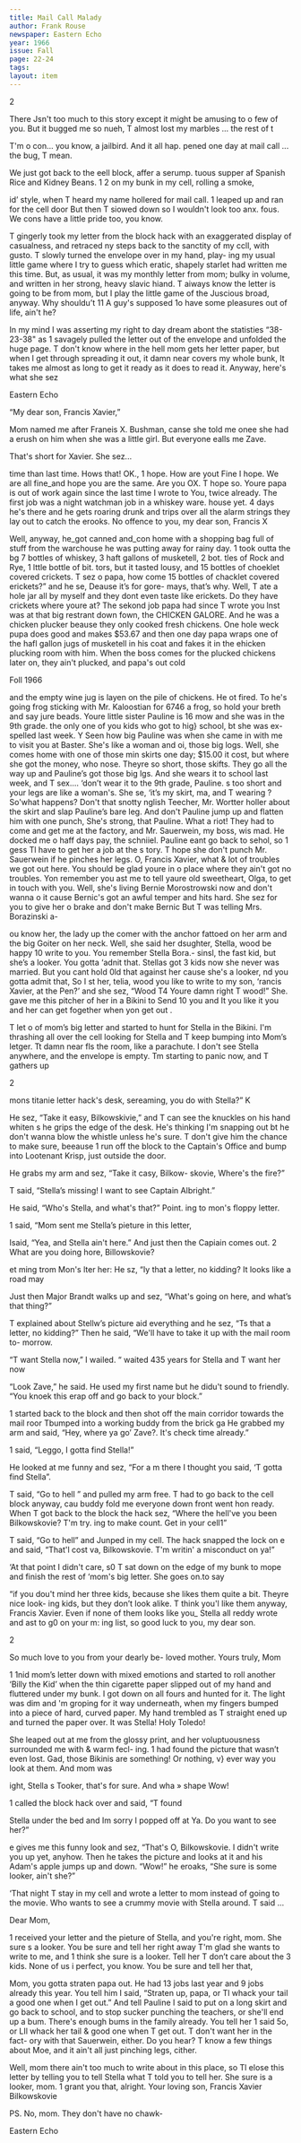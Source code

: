 ```yaml
---
title: Mail Call Malady
author: Frank Rouse
newspaper: Eastern Echo
year: 1966
issue: Fall
page: 22-24
tags:
layout: item
---
```

2

There Jsn't too much to this story except it might be amusing to o few of you. But it bugged me so nueh, T almost lost my marbles ... the rest of t

T'm o con... you know, a jailbird. And it all hap. pened one day at mail call ... the bug, T mean.

We just got back to the eell block, affer a serump. tuous supper af Spanish Rice and Kidney Beans. 1 2 on my bunk in my cell, rolling a smoke,

id’ style, when T heard my name hollered for mail call. 1 leaped up and ran for the cell door But then T siowed down so I wouldn't look too anx. fous. We cons have a little pride too, you know.

T gingerly took my letter from the block hack with an exaggerated display of casualness, and retraced ny steps back to the sanctity of my ccll, with gusto. T slowly turned the envelope over in my hand, play- ing my usual little game where I try to guess which eratic, shapely starlet had written me this time. But, as usual, it was my monthly letter from mom; bulky in volume, and written in her strong, heavy slavic hiand. T aiways know the letter is going to be from mom, but I play the little game of the Juscious broad, anyway. Why shouldu’t 11 A guy's supposed 1o have some pleasures out of life, ain't he?

In my mind I was asserting my right to day dream abont the statisties “38-23-38" as 1 savagely pulled the letter out of the envelope and unfolded the huge page. T don't know where in the hell mom gets her letter paper, but when I get through spreading it out, it damn near covers my whole bunk, It takes me almost as long to get it ready as it does to read it. Anyway, here's what she sez

Eastern Echo

“My dear son, Francis Xavier,”

Mom named me after Franeis X. Bushman, canse she told me onee she had a erush on him when she was a little girl. But everyone ealls me Zave.

That's short for Xavier. She sez...

time than last time. Hows that! OK., 1 hope. How are yout Fine I hope. We are all fine_and hope you are the same. Are you OX. T hope so. Youre papa is out of work again since the last time I wrote to You, twice already. The first job was a night watchman job in a whiskey ware. house yet. 4 days he's there and he gets roaring drunk and trips over all the alarm strings they lay out to catch the erooks. No offence to you, my dear son, Francis X

Well, anyway, he_got canned and_con home with a shopping bag full of stuff from the warchouse he was putting away for rainy day. 1 took outta the bg 7 bottles of whiskey, 3 haft gallons of musketell, 2 bot. tles of Rock and Rye, 1 lttle bottle of bit. tors, but it tasted lousy, and 15 bottles of choeklet covered crickets. T sez o papa, how come 15 bottles of chacklet covered erickets?” and he se, Deause it’s for gore- mays, that’s why. Well, T ate a hole jar all by myself and they dont even taste like erickets. Do they have crickets where youre at? The sekond job papa had since T wrote you lnst was at that big restrant down fown, the CHICKEN GALORE. And he was a chicken plucker beause they only cooked fresh chickens. One hole weck pupa does good and makes $53.67 and then one day papa wraps one of the hafl gallon jugs of musketell in his coat and fakes it in the ehicken plucking room with him. When the boss comes for the plucked chickens Iater on, they ain't plucked, and papa's out cold

Foll 1966

and the empty wine jug is layen on the pile of chickens. He ot fired. To he's going frog sticking with Mr. Kaloostian for 6746 a frog, so hold your breth and say jure beads. Youre little sister Pauline is 16 mow and she was in the 9th grade. the only one of you kids who got to hig} school, bt she was ex-spelled last week. Y Seen how big Pauline was when she came in with me to visit you at Baster. She's like a woman and oi, those big logs. Well, she comes home with one of those min skirts one day; $15.00 it cost, but where she got the money, who nose. Theyre so short, those skifts. They go all the way up and Pauline’s got those big lgs. And she wears it to school last week, and T sex.... ‘don’t wear it to the 9th grade, Pauline. s too short and your legs are like a woman's. She se, ‘it’s my skirt, ma, and T wearing ? So'what happens? Don't that snotty nglish Teecher, Mr. Wortter holler about the skirt and slap Pauline’s bare leg. And don't Pauline jump up and flatten him with one punch, She's strong, that Pauline. What a riot! They had to come and get me at the factory, and Mr. Sauerwein, my boss, wis mad. He docked me o haff days pay, the schniiel. Pauline eant go back to sehol, so 1 gess Tl have to get her a job at the s tory. T hope she don't punch Mr. Sauerwein if he pinches her legs. O, Francis Xavier, what & lot of troubles we got out here. You should be glad youre in o place where they ain't got no troubles. Yon remember you ast me to tell yaure old sweetheart, Olga, to get in touch with you. Well, she's living Bernie Morostrowski now and don't wanna o it cause Bernic's got an awful temper and hits hard. She sez for you to give her o brake and don't make Bernic But T was telling Mrs. Borazinski a-

ou know her, the lady up the comer with the anchor fattoed on her arm and the big Goiter on her neck. Well, she said her dsughter, Stella, wood be happy 10 write to you. You remember Stella Bora.- sinsl, the fast kid, but she’s a looker. You gotta ‘adnit that. Stellas got 3 kids now she never was married. But you cant hold 0ld that against her cause she's a looker, nd you gotta admit that, So I st her, telia, wood you like to write to my son, ‘rancis Xavier, at the Pen?’ and she sez, “Wood T4 Youre damn right T wood!” She. gave me this pitcher of her in a Bikini to Send 10 you and It you like it you and her can get fogether when yon get out .

T let o of mom’s big letter and started to hunt for Stella in the Bikini. I'm thrashing all over the cell looking for Stella and T keep bumping into Mom’s letger. Tt damn near fls the room, like a parachute. I don't see Stella anywhere, and the envelope is empty. Tm starting to panic now, and T gathers up

2

mons titanie letter hack's desk, sereaming, you do with Stella?” K

He sez, “Take it easy, Bilkowskivie,” and T can see the knuckles on his hand whiten s he grips the edge of the desk. He's thinking I'm snapping out bt he don't wanna blow the whistle unless he's sure. T don't give him the chance to make sure, beeause 1 run off the block to the Captain's Office and bump into Lootenant Krisp, just outside the door.

He grabs my arm and sez, “Take it casy, Bilkow- skovie, Where's the fire?”

T said, “Stella’s missing! I want to see Captain Albright.”

He said, “Who's Stella, and what's that?” Point. ing to mon's floppy letter.

1 said, “Mom sent me Stella’s pieture in this letter,

Isaid, “Yea, and Stella ain't here.” And just then the Capiain comes out. 2 What are you doing hore, Billowskovie?

et ming trom Mon's lter her: He sz, “Iy that a letter, no kidding? It looks like a road may

Just then Major Brandt walks up and sez, “What's going on here, and what’s that thing?”

T explained about Stellw’s picture aid everything and he sez, “Ts that a letter, no kidding?” Then he said, “We'll have to take it up with the mail room to- morrow.

“T want Stella now,” I wailed. “ waited 435 years for Stella and T want her now

“Look Zave,” he said. He used my first name but he didu't sound to friendly. “You knoek this erap off and go back to your block.”

1 started back to the block and then shot off the main corridor towards the mail roor Tbumped into a working buddy from the brick ga He grabbed my arm and said, “Hey, where ya go’ Zave?. It's check time already.”

1 said, “Leggo, I gotta find Stella!”

He looked at me funny and sez, “For a m there I thought you said, ‘T gotta find Stella”.

T said, “Go to hell ” and pulled my arm free. T had to go back to the cell block anyway, cau buddy fold me everyone down front went hon ready. When T got back to the block the hack sez, “Where the hell've you been Bilkowskovie? T'm try. ing to make count. Get in your cell1”

T said, “Go to hell” and Junped in my cell. The hack snapped the lock on e and said, “That'l cost va, Bilkowskovie. T'm writin' a misconduct on ya!”

‘At that point I didn't care, s0 T sat down on the edge of my bunk to mope and finish the rest of ‘mom's big letter. She goes on.to say

“if you dou't mind her three kids, because she likes them quite a bit. Theyre nice look- ing kids, but they don’t look alike. T think you'l like them anyway, Francis Xavier. Even if none of them looks like you_ Stella all reddy wrote and ast to g0 on your m: ing list, so good luck to you, my dear son.

2

So much love to you from your dearly be- loved mother. Yours truly, Mom

1 1nid mom’s letter down with mixed emotions and started to roll another ‘Billy the Kid’ when the thin cigarette paper slipped out of my hand and fluttered under my bunk. I got down on all fours and hunted for it. The light was dim and 'm groping for it way underneath, when my fingers bumped into a piece of hard, curved paper. My hand trembled as T straight ened up and turned the paper over. It was Stella! Holy Toledo!

She leaped out at me from the glossy print, and her voluptuousness surrounded me with & warm fecl- ing. 1 had found the picture that wasn’t even lost. Gad, those Bikinis are something! Or nothing, v} ever way you look at them. And mom was

ight, Stella s Tooker, that's for sure. And wha » shape Wow!

1 called the block hack over and said, “T found

Stella under the bed and Im sorry I popped off at Ya. Do you want to see her?”

e gives me this funny look and sez, “That's O, Bilkowskovie. I didn't write you up yet, anyhow. Then he takes the picture and looks at it and his Adam's apple jumps up and down. “Wow!” he eroaks, “She sure is some looker, ain't she?”

‘That night T stay in my cell and wrote a letter to mom instead of going to the movie. Who wants to see a crummy movie with Stella around. T said ...

Dear Mom,

1 received your letter and the pieture of Stella, and you're right, mom. She sure s a looker. You be sure and tell her right away T'm glad she wants to write to me, and 1 think she sure is a looker. Tell her T don’t care about the 3 kids. None of us i perfect, you know. You be sure and tell her that,

Mom, you gotta straten papa out. He had 13 jobs last year and 9 jobs already this year. You tell him I said, “Straten up, papa, or Tl whack your tail a good one when I get out.” And tell Pauline I said to put on a long skirt and go back to school, and to stop sucker punching the teachers, or she'll end up a bum. There's enough bums in the family already. You tell her 1 said 5o, or LIl whack her tail & good one when T get out. T don't want her in the fact- ory with that Sauerwein, either. Do you hear? T know a few things about Moe, and it ain't all just pinching legs, cither.

Well, mom there ain't too much to write about in this place, so Tl elose this letter by telling you to tell Stella what T told you to tell her. She sure is a looker, mom. 1 grant you that, alright. Your loving son, Francis Xavier Bilkowskovie

PS. No, mom. They don't have no chawk-

Eastern Echo
